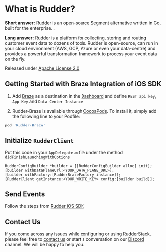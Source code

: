 # What is Rudder?

**Short answer:** 
Rudder is an open-source Segment alternative written in Go, built for the enterprise. .

**Long answer:** 
Rudder is a platform for collecting, storing and routing customer event data to dozens of tools. Rudder is open-source, can run in your cloud environment (AWS, GCP, Azure or even your data-centre) and provides a powerful transformation framework to process your event data on the fly.

Released under [Apache License 2.0](https://www.apache.org/licenses/LICENSE-2.0)

## Getting Started with Braze Integration of iOS SDK
1. Add [Braze](https://www.braze.com) as a destination in the [Dashboard](https://app.rudderlabs.com/) and define ```REST api key```, ```App Key``` and ```Data Center Instance```

2. Rudder-Braze is available through [CocoaPods](https://cocoapods.org). To install it, simply add the following line to your Podfile:

```ruby
pod 'Rudder-Braze'
```

## Initialize ```RudderClient```
Put this code in your ```AppDelegate.m``` file under the method ```didFinishLaunchingWithOptions```
```
RudderConfigBuilder *builder = [[RudderConfigBuilder alloc] init];
[builder withDataPlaneUrl:<YOUR_DATA_PLANE_URL>];
[builder withFactory:[RudderBrazeFactory instance]];
[RudderClient getInstance:<YOUR_WRITE_KEY> config:[builder build]];
```

## Send Events
Follow the steps from [Rudder iOS SDK](https://github.com/rudderlabs/rudder-sdk-ios)
 
## Contact Us
If you come across any issues while configuring or using RudderStack, please feel free to [contact us](https://rudderstack.com/contact/) or start a conversation on our [Discord](https://discordapp.com/invite/xNEdEGw) channel. We will be happy to help you.
